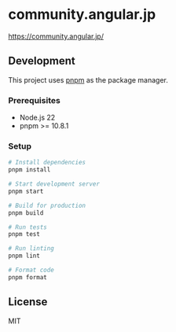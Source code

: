 # community.angular.jp

https://community.angular.jp/

## Development

This project uses [pnpm](https://pnpm.io/) as the package manager.

### Prerequisites

- Node.js 22
- pnpm >= 10.8.1

### Setup

```bash
# Install dependencies
pnpm install

# Start development server
pnpm start

# Build for production
pnpm build

# Run tests
pnpm test

# Run linting
pnpm lint

# Format code
pnpm format
```

## License

MIT
